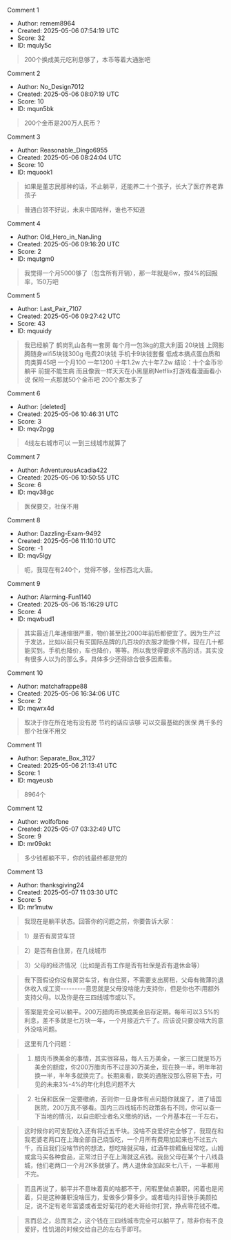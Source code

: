 Comment 1

- Author: remem8964
- Created: 2025-05-06 07:54:19 UTC
- Score: 32
- ID: mquly5c

> 200个换成美元吃利息够了，本币等着大通胀吧

Comment 2

- Author: No_Design7012
- Created: 2025-05-06 08:07:19 UTC
- Score: 10
- ID: mqun5bk

> 200个金币是200万人民币？

Comment 3

- Author: Reasonable_Dingo6955
- Created: 2025-05-06 08:24:04 UTC
- Score: 10
- ID: mquook1

> 如果是董志民那种的话，不止躺平，还能养二十个孩子，长大了医疗养老靠孩子

> 普通白领不好说，未来中国啥样，谁也不知道

Comment 4

- Author: Old_Hero_in_NanJing
- Created: 2025-05-06 09:16:20 UTC
- Score: 2
- ID: mqutgm0

> 我觉得一个月5000够了（包含所有开销），那一年就是6w，按4%的回报率，150万吧

Comment 5

- Author: Last_Pair_7107
- Created: 2025-05-06 09:27:42 UTC
- Score: 43
- ID: mquuidy

> 我已经躺了 鹤岗乳山各有一套房 每个月一包3kg的意大利面 20块钱 上网影腾随身wifi5块钱300g 电费20块钱 手机卡9块钱套餐 低成本搞点蛋白质和肉类算45吧 一个月100 一年1200 十年1.2w 六十年7.2w 结论：十个金币🉑躺平 前提不能生病 而且像我一样天天在小黑屋刷Netflix打游戏看漫画看小说 保险一点那就50个金币吧 200个那太多了

Comment 6

- Author: [deleted]
- Created: 2025-05-06 10:46:31 UTC
- Score: 3
- ID: mqv2pgg

> 4线左右城市可以 一到三线城市就算了

Comment 7

- Author: AdventurousAcadia422
- Created: 2025-05-06 10:50:55 UTC
- Score: 6
- ID: mqv38gc

> 医保要交，社保不用

Comment 8

- Author: Dazzling-Exam-9492
- Created: 2025-05-06 11:10:10 UTC
- Score: -1
- ID: mqv5lgy

> 呃，我现在有240个，觉得不够，坐标西北大唐。

Comment 9

- Author: Alarming-Fun1140
- Created: 2025-05-06 15:16:29 UTC
- Score: 4
- ID: mqwbud1

> 其实最近几年通缩很严重，物价甚至比2000年前后都便宜了。因为生产过于发达，比如以前只有买国际品牌的几百块的衣服才能像个样，现在几十都能买到。手机也降价，车也降价，等等。所以我觉得要求不高的话，其实没有很多人以为的那么多。具体多少还得综合很多因素看。

Comment 10

- Author: matchafrappe88
- Created: 2025-05-06 16:34:06 UTC
- Score: 2
- ID: mqwrx4d

> 取决于你在所在地有没有房 节约的话应该够 可以交最基础的医保 两千多的那个社保不用交

Comment 11

- Author: Separate_Box_3127
- Created: 2025-05-06 21:13:41 UTC
- Score: 1
- ID: mqyeusb

> 8964个

Comment 12

- Author: wolfofbne
- Created: 2025-05-07 03:32:49 UTC
- Score: 9
- ID: mr09okt

> 多少钱都躺不平，你的钱最终都是党的

Comment 13

- Author: thanksgiving24
- Created: 2025-05-07 11:03:30 UTC
- Score: 5
- ID: mr1mutw

> 我现在是躺平状态。回答你的问题之前，你要告诉大家：

> 1）是否有房贷车贷

> 2）是否有自住房，在几线城市

> 3）父母的经济情况（比如是否有工作是否有社保是否有退休金等）

> 我下面假设你没有房贷车贷，有自住房，不需要支出房租，父母有微薄的退休收入或工资---------意思就是父母没啥能力支持你，但是你也不i用额外支持父母。以及你是在三四线城市或以下。

> 答案是完全可以躺平。200万腊肉币换成美金后存定期。每年可以3.5%的利息，差不多就是七万块一年，一个月接近六千了。应该说只要没啥大的意外没啥问题。

> 这里有几个问题：

> 1. 腊肉币换美金的事情，其实很容易，每人五万美金，一家三口就是15万美金的额度，你200万腊肉币不过是30万美金，现在换一半，明年年初换一半，半年多就换完了。长期来看，欧美的通胀没那么容易下去，可见的未来3%-4%的年化利息问题不大

> 2. 社保和医保一定要缴纳，否则你一旦身体有点问题你就废了，进了墙国医院，200万真不够看。国内三四线城市的政策各有不同，你可以查一下当地的情况，以自由职业者名义缴纳的话，一个月基本在一千左右。

> 这时候你的可支配收入还有将近五千块。没啥不良爱好完全够了，我现在和我老婆老两口在上海全部自己烧饭吃，一个月所有费用加起来也不过五六千，而且我们没啥节约的想法，想吃啥就买啥，红酒牛排鳕鱼经常吃，山姆或盒马买各种食品，正常过日子在上海就这点钱。我岳父母在某个十八线县城，他们老两口一个月2K多就够了。两人退休金加起来七八千，一半都用不完。

> 而且再说了，躺平并不意味着真的啥都不干，闲暇里做点兼职，闲着也是闲着，只是这种兼职没啥压力，爱做多少算多少。或者墙内抖音快手美颜拉足，说不定有老年富婆或者爱好菊花的老大哥给你打赏，挣点零花钱不难。

> 言而总之，总而言之，这个钱在三四线城市完全可以躺平了，除非你有不良爱好，性饥渴的时候交给自己的左右手即可。
